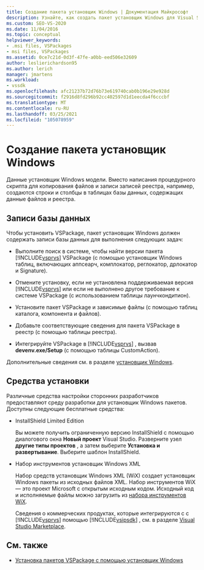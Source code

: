 ```yaml
---
title: Создание пакета установщик Windows | Документация Майкрософт
description: Узнайте, как создать пакет установщик Windows для Visual Studio, состоящий из таблиц базы данных, содержащих данные файлов и реестра.
ms.custom: SEO-VS-2020
ms.date: 11/04/2016
ms.topic: conceptual
helpviewer_keywords:
- .msi files, VSPackages
- msi files, VSPackages
ms.assetid: 0ce7c21d-0d3f-47fe-a0bb-eed506e32609
author: leslierichardson95
ms.author: lerich
manager: jmartens
ms.workload:
- vssdk
ms.openlocfilehash: afc21237b72d76b73e619740cab0b196e29e928d
ms.sourcegitcommit: f2916d8fd296b92cc402597d1d1eecda4f6cccbf
ms.translationtype: MT
ms.contentlocale: ru-RU
ms.lasthandoff: 03/25/2021
ms.locfileid: "105078959"
---
```

# <a name="author-a-windows-installer-package"></a>Создание пакета установщик Windows
Данные установщик Windows модели. Вместо написания процедурного скрипта для копирования файлов и записи записей реестра, например, создаются строки и столбцы в таблицах базы данных, содержащих данные файлов и реестра.

## <a name="database-entries"></a>Записи базы данных
Чтобы установить VSPackage, пакет установщик Windows должен содержать записи базы данных для выполнения следующих задач:

- Выполните поиск в системе, чтобы найти версии пакета [!INCLUDE[vsprvs](../../code-quality/includes/vsprvs_md.md)] VSPackage (с помощью установщик Windows таблиц, включающих аппсеарч, комплокатор, реглокатор, дрлокатор и Signature).

- Отмените установку, если не установлена поддерживаемая версия [!INCLUDE[vsprvs](../../code-quality/includes/vsprvs_md.md)] или если не выполнено другое требование к системе VSPackage (с использованием таблицы лаунчкондитион).

- Установите пакет VSPackage и зависимые файлы (с помощью таблиц каталога, компонента и файлов).

- Добавьте соответствующие сведения для пакета VSPackage в реестр (с помощью таблицы реестра).

- Интегрируйте VSPackage в [!INCLUDE[vsprvs](../../code-quality/includes/vsprvs_md.md)] , вызвав **devenv.exe/Setup** (с помощью таблицы CustomAction).

Дополнительные сведения см. в разделе [установщик Windows](/windows/desktop/Msi/windows-installer-portal).

## <a name="setup-tools"></a>Средства установки
Различные средства настройки сторонних разработчиков предоставляют среду разработки для установщик Windows пакетов. Доступны следующие бесплатные средства:

- InstallShield Limited Edition

   Вы можете получить ограниченную версию InstallShield с помощью диалогового окна **Новый проект** Visual Studio. Разверните узел **другие типы проектов** , а затем выберите **Установка и развертывание**. Выберите шаблон InstallShield.

- Набор инструментов установщик Windows XML

   Набор средств установщик Windows XML (WiX) создает установщик Windows пакеты из исходных файлов XML. Набор инструментов WiX — это проект Microsoft с открытым исходным кодом. Исходный код и исполняемые файлы можно загрузить из [набора инструментов WiX](https://sourceforge.net/projects/wix/).

   Сведения о коммерческих продуктах, которые интегрируются с с [!INCLUDE[vsprvs](../../code-quality/includes/vsprvs_md.md)] помощью [!INCLUDE[vsipsdk](../../extensibility/includes/vsipsdk_md.md)] , см. в разделе [Visual Studio Marketplace](https://marketplace.visualstudio.com/).

## <a name="see-also"></a>См. также
- [Установка пакетов VSPackage с помощью установщик Windows](../../extensibility/internals/installing-vspackages-with-windows-installer.md)

